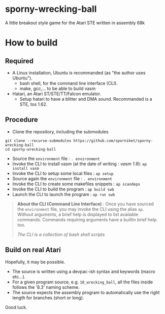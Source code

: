 # sporny-wrecking-ball

A little breakout style game for the Atari STE written in assembly 68k

# How to build

## Required

* A Linux installation, Ubuntu is recommanded (as "the author uses Ubuntu").
  * bash shell, for the command line interface (CLI).
  * make, gcc,... to be able to build vasm
* Hatari, an Atari ST/STE/TT/Falcon emulator.
  * Setup hatari to have a blitter and DMA sound. Recommanded is a STE, tos 1.62.

## Procedure

* Clone the repository, including the submodules

```shell
git clone --recurse-submodules https://github.com/sporniket/sporny-wrecking-ball
cd sporny-wrecking-ball
```

* Source the `environment` file : `. environment`
* Invoke the CLI to install vasm (at the date of writing : _vasm 1.9_): `ap install vasm`
* Invoke the CLI to setup some local files : `ap setup`
* Source again the `environment` file : `. environment`
* Invoke the CLI to create some makefiles snippets : `ap scandeps`
* Invoke the CLI to build the program : `ap build swb`
* Launch the CLI to launch the program : `ap run swb`

> **About the CLI (Command Line Interface)** : Once you have sourced the `environment` file, you may invoke the
> CLI using the alias `ap`. Without arguments, a brief help is displayed to list available commands. Commands
> requiring arguments have a builtin brief help too.
>
> _The CLI is a collection of bash shell scripts_

## Build on real Atari

Hopefully, it may be possible.

* The source is written using a devpac-ish syntax and keywords (macro etc...).
* For a given program source, e.g. `10_wrecking_ball`, all the files inside follows the '8.3' naming scheme.
* The source expects the assembly program to automatically use the right length for branches (short or long).

Good luck.
